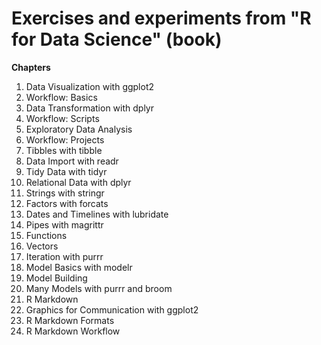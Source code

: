 # Exercises and experiments from "R for Data Science" (book)

**Chapters**
1. Data Visualization with ggplot2
2. Workflow: Basics
3. Data Transformation with dplyr
4. Workflow: Scripts
5. Exploratory Data Analysis
6. Workflow: Projects
7. Tibbles with tibble
8. Data Import with readr
9. Tidy Data with tidyr
10. Relational Data with dplyr
11. Strings with stringr
12. Factors with forcats
13. Dates and Timelines with lubridate
14. Pipes with magrittr
15. Functions
16. Vectors
17. Iteration with purrr
18. Model Basics with modelr
19. Model Building
20. Many Models with purrr and broom
21. R Markdown
22. Graphics for Communication with ggplot2
23. R Markdown Formats
24. R Markdown Workflow
